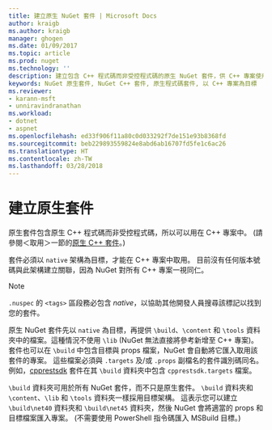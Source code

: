 ```yaml
---
title: 建立原生 NuGet 套件 | Microsoft Docs
author: kraigb
ms.author: kraigb
manager: ghogen
ms.date: 01/09/2017
ms.topic: article
ms.prod: nuget
ms.technology: ''
description: 建立包含 C++ 程式碼而非受控程式碼的原生 NuGet 套件，供 C++ 專案使用的詳細資料。
keywords: NuGet 原生套件, NuGet C++ 套件, 原生程式碼套件, 以 C++ 專案為目標
ms.reviewer:
- karann-msft
- unniravindranathan
ms.workload:
- dotnet
- aspnet
ms.openlocfilehash: ed33f906f11a80c0d033292f7de151e93b8368fd
ms.sourcegitcommit: beb229893559824e8abd6ab16707fd5fe1c6ac26
ms.translationtype: HT
ms.contentlocale: zh-TW
ms.lasthandoff: 03/28/2018
---
```

# <a name="creating-native-packages"></a>建立原生套件

原生套件包含原生 C++ 程式碼而非受控程式碼，所以可以用在 C++ 專案中。 (請參閱＜取用＞一節的[原生 C++ 套件](../consume-packages/finding-and-choosing-packages.md#native-c-packages)。)

套件必須以 `native` 架構為目標，才能在 C++ 專案中取用。 目前沒有任何版本號碼與此架構建立關聯，因為 NuGet 對所有 C++ 專案一視同仁。

> [!Note]
> `.nuspec` 的 `<tags>` 區段務必包含 *native*，以協助其他開發人員搜尋該標記以找到您的套件。

原生 NuGet 套件先以 `native` 為目標，再提供 `\build`、`\content` 和 `\tools` 資料夾中的檔案。這種情況不使用 `\lib` (NuGet 無法直接將參考新增至 C++ 專案)。 套件也可以在 `\build` 中包含目標與 props 檔案，NuGet 會自動將它匯入取用該套件的專案。 這些檔案必須與 `.targets` 及/或 `.props` 副檔名的套件識別碼同名。 例如，[cpprestsdk](https://nuget.org/packages/cpprestsdk/) 套件在其 `\build` 資料夾中包含 `cpprestsdk.targets` 檔案。

`\build` 資料夾可用於所有 NuGet 套件，而不只是原生套件。 `\build` 資料夾和 `\content`、`\lib` 和 `\tools` 資料夾一樣採用目標架構。 這表示您可以建立 `\build\net40` 資料夾和 `\build\net45` 資料夾，然後 NuGet 會將適當的 props 和目標檔案匯入專案。 (不需要使用 PowerShell 指令碼匯入 MSBuild 目標。)
